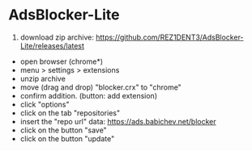 # AdsBlocker-Lite


1. download zip archive: https://github.com/REZ1DENT3/AdsBlocker-Lite/releases/latest
- open browser (chrome*)
- menu > settings > extensions
- unzip archive
- move (drag and drop) "blocker.crx" to "chrome"
- confirm addition. (button: add extension)
- click "options"
- click on the tab "repositories"
- insert the "repo url" data: https://ads.babichev.net/blocker
- click on the button "save"
- click on the button "update"
